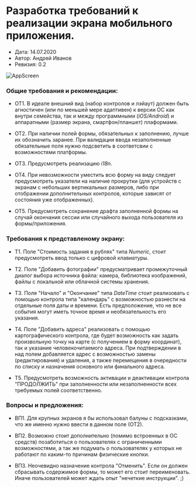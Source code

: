 # Разработка требований к реализации экрана мобильного приложения.

- Дата: 14.07.2020
- Автор: Андрей Иванов
- Ревизия: 0.2

![AppScreen](https://github.com/dmkfasi/el-ma-ap/blob/master/AppScreen.png)

### Общие требования и рекомендации:

- ОТ1. В идеале внешний вид (набор контролов и лэйаут) должен быть агностичен (или по меньшей мере адаптивен) к версии ОС как внутри семейства, так и между программными (*iOS/Android*) и аппаратными (размер экрана, смартфон/планшет) плаформами.

- ОТ2. При наличии полей формы, обязательных к заполнению, лучше их обозначить заранее. При валидации ввода незаполненные обязательные поля нужно подсветить в соответсвии с возможностями платформы.

- ОТ3. Предусмотреть реализацию *i18n*.

- ОТ4. При невозможности уместить всю форму на виду следует предусмотреть указатели на наличие прокрутки (для устройств с экранам с небольших вертикальных размеров, либо при отображении дополнительных контролов, которые зависят от состояния уже отображенных).

- ОТ5. Предусмотреть сохранение драфта заполненной формы на случай окончания сессии или случайного выхода пользователя из формы/приложения.

### Требования к представленому экрану:

- Т1. Поле "Стоимость задания в рублях" типа *Numeric*, стоит предусмотреть ввод только с цифровой клавиатуры.

- Т2. Поле "Добавить фотографии" предусматривает промежуточный диалог выбора источника файла: камера, библиотека изображений, файлы с локальной или облачной системы хранения.

- Т3. Поля "Начало" и "Окончание" типа *DateTime* стоит реализовать с помощью контрола типа "календарь" с возможностью разнести на отдельные поля даты и времени. Есть предположение, что не все события могут иметь точное время и необязательность его указания.

- Т4. Поле "Добавить адреса" реализовать с помощью картографического контрола, где будет возможность как задать произвольную точку на карте (с получением в форму координат), так и указание человекочитаемого адреса. При подтверждении в над полем добавляется адрес с возможностью замены (редактирования) и удаления, а также перемещения в очередности по списку и назначения основного или финального адреса.

- Т5. Предусмотреть возможность активации и деактивации контрола "ПРОДОЛЖИТЬ" при заполненности или незаполненности всех требуемых полей соответственно.

### Вопросы и предложения:

- ВП1. Для крупных экранов я бы использовал балуны с подсказками, что же именно нужно ввести в данном поле (ОТ2).

- ВП2. Возможно стоит дополнительно (помимо встроенных в ОС средств) позаботиться о пользователях с ограниченными возможностями, а так же подумать о пользователях у которых не работают по каким-то причинам физические кнопки.

- ВП3. Неочевидно назначение контрола "Отменить". Если он должен сбрасывать содержимое формы, то может его стоит переименовать. Иначе пользователей может ждать опыт "нечеткие инструкции". ;)
